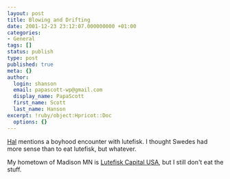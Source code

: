 ```yaml
---
layout: post
title: Blowing and Drifting
date: 2001-12-23 23:12:07.000000000 +01:00
categories:
- General
tags: []
status: publish
type: post
published: true
meta: {}
author:
  login: shanson
  email: papascott-wp@gmail.com
  display_name: PapaScott
  first_name: Scott
  last_name: Hanson
excerpt: !ruby/object:Hpricot::Doc
  options: {}
---
```

<p><a href="http://hal.editthispage.com/2001/12/22">Hal</a> mentions a boyhood encounter with lutefisk. I thought Swedes had more sense than to eat lutefisk, but whatever.</p>
<p>My hometown of Madison MN is <a href="http://www.roadsideamerica.com/roger/QueryTips.php3?tip.AttractionName=Lutefisk&tip.Town=Madison">Lutefisk Capital USA</a>, but I still don't eat the stuff.</p>
